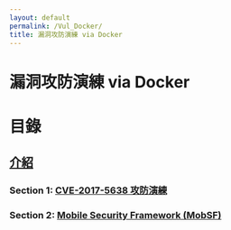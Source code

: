 ```yaml
---
layout: default
permalink: /Vul_Docker/
title: 漏洞攻防演練 via Docker
---
```


# 漏洞攻防演練 via Docker #

# 目錄 #

## [介紹](https://liuelves.github.io/Vul_Docker/v_intro/) ##

### Section 1: [CVE-2017-5638 攻防演練](https://liuelves.github.io/Vul_Docker/CVE-2017-5638/) ###

### Section 2: [Mobile Security Framework (MobSF)](https://liuelves.github.io/Vul_Docker/MobSF/) ### 
